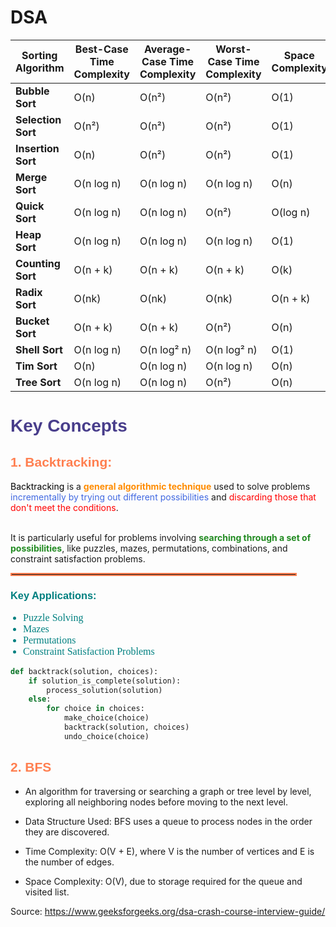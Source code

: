 # DSA

| **Sorting Algorithm**   | **Best-Case Time Complexity** | **Average-Case Time Complexity** | **Worst-Case Time Complexity** | **Space Complexity** |
|-------------------------|-------------------------------|----------------------------------|---------------------------------|----------------------|
| **Bubble Sort**          | O(n)                          | O(n²)                            | O(n²)                           | O(1)                 |
| **Selection Sort**       | O(n²)                         | O(n²)                            | O(n²)                           | O(1)                 |
| **Insertion Sort**       | O(n)                          | O(n²)                            | O(n²)                           | O(1)                 |
| **Merge Sort**           | O(n log n)                    | O(n log n)                       | O(n log n)                      | O(n)                 |
| **Quick Sort**           | O(n log n)                    | O(n log n)                       | O(n²)                           | O(log n)             |
| **Heap Sort**            | O(n log n)                    | O(n log n)                       | O(n log n)                      | O(1)                 |
| **Counting Sort**        | O(n + k)                      | O(n + k)                         | O(n + k)                        | O(k)                 |
| **Radix Sort**           | O(nk)                         | O(nk)                            | O(nk)                           | O(n + k)             |
| **Bucket Sort**          | O(n + k)                      | O(n + k)                         | O(n²)                           | O(n)                 |
| **Shell Sort**           | O(n log n)                    | O(n log² n)                      | O(n log² n)                     | O(1)                 |
| **Tim Sort**             | O(n)                          | O(n log n)                       | O(n log n)                      | O(n)                 |
| **Tree Sort**            | O(n log n)                    | O(n log n)                       | O(n²)                           | O(n)                 |



<h1 style="font-family: Arial; color: darkslateblue;">Key Concepts</h1>

<h2 style="font-family: Arial; color: coral;">1. Backtracking:</h2>

<p style="font-family: Georgia; font-size: 18px;">

 <span style="color: black;">Backtracking</span> is a 
<span style="color: darkorange;"><b>general algorithmic technique</b></span> used to solve problems 
<span style="color: royalblue;">incrementally by trying out different possibilities</span> 
and <span style="color: red;">discarding those that don't meet the conditions</span>.

<br>
It is particularly useful for problems involving 
<span style="color: forestgreen;"><b>searching through a set of possibilities</b></span>, 
like puzzles, mazes, permutations, combinations, and constraint satisfaction problems.
</p>

<hr style="border: 2px solid coral; width: 90%;">

<h3 style="font-family: Arial; color: teal;">Key Applications:</h3>
<ul style="font-family: Verdana; font-size: 16px; padding-left: 20px;">
  <li style="color: teal;">Puzzle Solving</li>
  <li style="color: teal;">Mazes</li>
  <li style="color: teal;">Permutations</li>
  <li style="color: teal;">Constraint Satisfaction Problems</li>
</ul>

```python
def backtrack(solution, choices):
    if solution_is_complete(solution):
        process_solution(solution)
    else:
        for choice in choices:
            make_choice(choice)
            backtrack(solution, choices)
            undo_choice(choice)

```
<h2 style="font-family: Arial; color: coral;">2. BFS </h2>
 
- An algorithm for traversing or searching a graph or tree level by level, exploring all neighboring nodes before moving to the next level.

- Data Structure Used: BFS uses a queue to process nodes in the order they are discovered.

- Time Complexity: O(V + E), where V is the number of vertices and E is the number of edges.

- Space Complexity: O(V), due to storage required for the queue and visited list.


Source: https://www.geeksforgeeks.org/dsa-crash-course-interview-guide/


